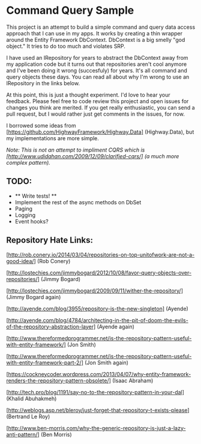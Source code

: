 # Command Query Sample

This project is an attempt to build a simple command and query data access approach that I can use in my apps.
It works by creating a thin wrapper around the Entity
Framework DbContext. DbContext is a big smelly "god object." It tries to do too
much and violates SRP.

I have used an IRepository<T> for years to abstract the DbContext away from my
application code but it turns out that repositories aren't cool anymore and I've
been doing it wrong (succesfuly) for years. It's all
command and query objects these days. You can read all about why I'm wrong to use an
IRepository<T> in the links below.

At this point, this is just a thought experiment. I'd love to hear your
feedback. Please feel free to code review this project and open issues for
changes you think are merited. If you get really enthusiastic, you can send a
pull request, but I would rather just get comments in the issues, for now.

I borrowed some ideas from [https://github.com/HighwayFramework/Highway.Data] (Highway.Data), but my implementations are more
simple.

*Note: This is not an attempt to impliment CQRS which is
[http://www.udidahan.com/2009/12/09/clarified-cqrs/] (a much more complex pattern).*

## TODO:
- ** Write tests! **
- Implement the rest of the async methods on DbSet
- Paging
- Logging
- Event hooks?

## Repository Hate Links:

[http://rob.conery.io/2014/03/04/repositories-on-top-unitofwork-are-not-a-good-idea/] (Rob Conery)

[http://lostechies.com/jimmybogard/2012/10/08/favor-query-objects-over-repositories/] (Jimmy Bogard)

[http://lostechies.com/jimmybogard/2009/09/11/wither-the-repository/] (Jimmy
Bogard again)

[http://ayende.com/blog/3955/repository-is-the-new-singleton] (Ayende)

[http://ayende.com/blog/4784/architecting-in-the-pit-of-doom-the-evils-of-the-repository-abstraction-layer] (Ayende again)

[http://www.thereformedprogrammer.net/is-the-repository-pattern-useful-with-entity-framework/] (Jon Smith)

[http://www.thereformedprogrammer.net/is-the-repository-pattern-useful-with-entity-framework-part-2/] (Jon Smith again)

[https://cockneycoder.wordpress.com/2013/04/07/why-entity-framework-renders-the-repository-pattern-obsolete/] (Isaac Abraham)

[http://tech.pro/blog/1191/say-no-to-the-repository-pattern-in-your-dal] (Khalid Abuhakmeh)

[http://weblogs.asp.net/bleroy/just-forget-that-repository-t-exists-please] (Bertrand Le Roy)

[http://www.ben-morris.com/why-the-generic-repository-is-just-a-lazy-anti-pattern/] (Ben Morris)
